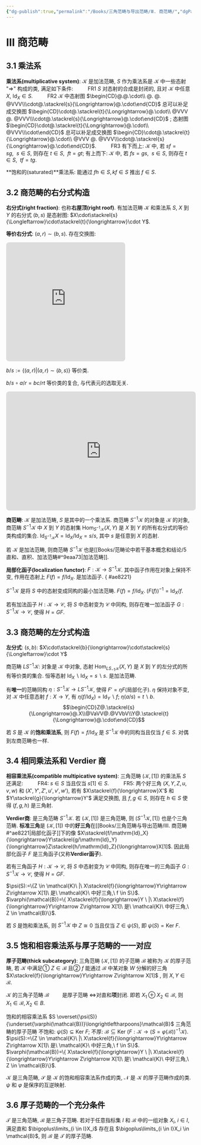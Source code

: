 ```yaml
---
{"dg-publish":true,"permalink":"/Books/三角范畴与导出范畴/Ⅲ. 商范畴/","dgPassFrontmatter":true,"created":"2024-07-23T13:31:58.989+08:00","updated":"2024-07-31T22:09:55.741+08:00"}
---
```


# Ⅲ 商范畴

## 3.1 乘法系

**乘法系(multiplicative system)**: $\mathcal{K}$ 是加法范畴, $S$ 作为乘法系是 $\mathcal{K}$ 中一些态射 "$\Rightarrow$" 构成的类, 满足如下条件:
$\qquad$ FR1 $S$ 对态射的合成是封闭的, 且对 $\mathcal{K}$ 中任意 $X$,  $\mathrm{Id}_X \in S$.
$\qquad$ FR2 $\mathcal{K}$ 中态射图 $\begin{CD}@.@.\cdot\\ @. @. @VVV\\\cdot@.\stackrel{s}{\Longrightarrow}@.\cdot\end{CD}$ 总可以补足成交换图 $\begin{CD}\cdot@.\stackrel{t}{\Longrightarrow}@.\cdot\\ @VVV @. @VVV\\\cdot@.\stackrel{s}{\Longrightarrow}@.\cdot\end{CD}$ ; 态射图 $\begin{CD}\cdot@.\stackrel{t}{\Longrightarrow}@.\cdot\\ @VVV\\\cdot\end{CD}$ 总可以补足成交换图 $\begin{CD}\cdot@.\stackrel{t}{\Longrightarrow}@.\cdot\\ @VVV @. @VVV\\\cdot@.\stackrel{s}{\Longrightarrow}@.\cdot\end{CD}$.
$\qquad$ FR3 有下而上: $\mathcal{K}$ 中, 若 $sf=sg,\ \ s\in S$, 则存在 $t \in S,\ \ ft=gt$; 有上而下: $\mathcal{K}$ 中, 若 $fs=gs,\ \ s\in S$, 则存在 $t \in S,\ \ tf=tg$.

**饱和的(saturated)**乘法系: 能通过 $fh \in S, kf \in S$ 推出 $f \in S$.

## 3.2 商范畴的右分式构造

**右分式(right fraction)**: 也称**右屋顶(right roof)**. 有加法范畴 $\mathcal{K}$ 和乘法系 $S$, $X$ 到 $Y$ 的右分式 $(b,s)$ 是态射图: $X\cdot\stackrel{s}{\Longleftarrow}\cdot\stackrel{t}{\longrightarrow}\cdot Y$.

**等价右分式**: $(a,r)\sim(b,s)$. 存在交换图:
<iframe class="quiver-embed" src="https://q.uiver.app/#q=WzAsNSxbMSwxLCJcXGNkb3QiXSxbMiwxLCJcXGNkb3QgWSJdLFswLDEsIlhcXGNkb3QiXSxbMSwwLCJcXGNkb3QiXSxbMSwyLCJcXGNkb3QiXSxbMCwxLCJ1JyJdLFswLDIsInUiLDIseyJsZXZlbCI6Mn1dLFswLDQsImgiXSxbMywyLCJyIiwyLHsibGV2ZWwiOjJ9XSxbNCwyLCJzIiwwLHsibGV2ZWwiOjJ9XSxbNCwxLCJiIiwyXSxbMywxLCJhIl0sWzAsMywiaSIsMl1d&embed" width="324" height="324" style="border-radius: 8px; border: none;"></iframe>

$b/s:=\{ (a,r)|(a,r)\sim(b,s) \}$ 等价类.

$b/s\circ a/r=bc/rt$ 等价类的复合, 与代表元的选取无关.
<iframe class="quiver-embed" src="https://q.uiver.app/#q=WzAsNixbMiwwLCJcXGNkb3QiXSxbMSwxLCJcXGNkb3QiXSxbMCwyLCJYXFxjZG90Il0sWzIsMiwiWVxcY2RvdCJdLFs0LDIsIlxcY2RvdCBaIl0sWzMsMSwiXFxjZG90Il0sWzAsMSwidCIsMix7ImxldmVsIjoyfV0sWzEsMiwiciIsMix7ImxldmVsIjoyfV0sWzAsNSwiYyJdLFs1LDQsImIiXSxbMSwzLCJhIl0sWzUsMywicyIsMix7ImxldmVsIjoyfV1d&embed" width="516" height="324" style="border-radius: 8px; border: none;"></iframe>

**商范畴**: $\mathcal{K}$ 是加法范畴, $S$ 是其中的一个乘法系. 商范畴 $S^{-1}\mathcal{K}$ 的对象是 $\mathcal{K}$ 的对象, 商范畴 $S^{-1}\mathcal{K}$ 中 $X$ 到 $Y$ 的态射集 $\mathrm{Hom}_{S^{-1}\mathcal{K}}(X,Y)$ 是 $X$ 到 $Y$ 的所有右分式的等价类构成的集合. $\mathrm{Id}_{S^{-1}\mathcal{K}}X=\mathrm{Id}_X/\mathrm{Id}_X=s/s$, 其中 $s$ 是任意到 $X$ 的态射. 

若 $\mathcal{K}$ 是加法范畴, 则商范畴 $S^{-1}\mathcal{K}$ 也是[[Books/范畴论中若干基本概念和结论/5 直和、直积、加法范畴#^9eaa73\|加法范畴]].

**局部化函子(localization functor)**: $F:\mathcal{K}\rightarrow S^{-1}\mathcal{K}$. 其中函子作用在对象上保持不变, 作用在态射上 $F(f)=f/\mathrm{Id}_X$. 是加法函子.
{ #ae8221}


 $S^{-1}\mathcal{K}$ 是将 $S$ 中的态射变成同构的最小加法范畴.  $F(f)=f/\mathrm{Id}_X$.  $(F(f))^{-1}=\mathrm{Id}_X/f$.

若有加法函子 $H:\mathcal{K}\rightarrow \mathcal{C}$, 将 $S$ 中态射变为 $\mathcal{C}$ 中同构, 则存在唯一加法函子 $G:S^{-1}\mathcal{K}\rightarrow \mathcal{C}$, 使得 $H=GF$.

## 3.3 商范畴的左分式构造

**左分式**: $(s,b)$:  $X\cdot\stackrel{b}{\longrightarrow}\cdot\stackrel{s}{\Longleftarrow}\cdot Y$ 

商范畴 $LS^{-1}\mathcal{K}$: 对象是 $\mathcal{K}$ 中对象, 态射 $\mathrm{Hom}_{LS_{-1}\mathcal{K}}(X,Y)$ 是 $X$ 到 $Y$ 的左分式的所有等价类的集合. 恒等态射 $\mathrm{Id}_X \backslash \mathrm{Id}_X=s \backslash s$. 是加法范畴.

有**唯一**的范畴同构 $\eta:S^{-1}\mathcal{K}\rightarrow LS^{-1}\mathcal{K}$, 使得 $F'=\eta F$(局部化子). $\eta$ 保持对象不变, 对 $\mathcal{K}$ 中任意态射 $f:X\rightarrow Y$, 有 $\eta(f/\mathrm{Id}_X)=\mathrm{Id}_Y\backslash f$; $\eta(a/s)=t\backslash b$.
$$\begin{CD}Z@.\stackrel{s}{\Longrightarrow}@.X\\@VaVV@.@VVbV\\Y@.\stackrel{t}{\Longrightarrow}@.\cdot\end{CD}$$

若 $S$ 是 $\mathcal{K}$ 的**饱和乘法系**, 则 $F(f)=f/\mathrm{Id}_X$ 是 $S^{-1}\mathcal{K}$ 中的同构当且仅当 $f\in S$. 对偶到左商范畴也一样.

## 3.4 相同乘法系和 Verdier 商

**相容乘法系(compatible multipicative system)**: 三角范畴 $(\mathcal{K},[1])$ 的乘法系 $S$ 还满足:
$\qquad$ FR4:  $s \in S$ 当且仅当 $s[1] \in S$.
$\qquad$ FR5: 两个好三角 $(X,Y,Z,u,v,w)$ 和 $(X',Y',Z',u',v',w')$, 若有 $X\stackrel{f}{\longrightarrow}X'$ 和 $Y\stackrel{g}{\longrightarrow}Y'$ 满足交换图, 且 $f,g \in S$, 则存在 $h \in S$ 使得 $(f,g,h)$ 是三角射.

**Verdier商**: 是三角范畴 $S^{-1}\mathcal{K}$. 若 $(\mathcal{K},[1])$ 是三角范畴, 则 $(S^{-1}\mathcal{K},[1])$ 也是个三角范畴. **标准三角**是 $(\mathcal{K},[1])$ 中的**好三角**在[[Books/三角范畴与导出范畴/Ⅲ. 商范畴#^ae8221\|局部化函子]]下的像 $X\stackrel{f/\mathrm{Id}_X}{\longrightarrow}Y\stackrel{g/\mathrm{Id}_Y}{\longrightarrow}Z\stackrel{h/\mathrm{Id}_Z}{\longrightarrow}X[1]$. 因此局部化函子 $F$ 是三角函子(又称**Verdier函子**).

若有三角函子 $H:\mathcal{K}\rightarrow \mathcal{C}$, 将 $S$ 中态射变为 $\mathcal{C}$ 中同构, 则存在唯一的三角函子 $G:S^{-1}\mathcal{K}\rightarrow \mathcal{C}$, 使得 $H=GF$.

 $\psi(S):=\{Z \in \mathcal{K}\ |\ X\stackrel{f}{\longrightarrow}Y\rightarrow Z\rightarrow X[1]\ 是\ \mathcal{K}\ 中好三角,\ f \in S\}$.
 $\varphi(\mathcal{B})=\{ X\stackrel{f}{\longrightarrow}Y \ |\ X\stackrel{f}{\longrightarrow}Y\rightarrow Z\rightarrow X[1]\ 是\ \mathcal{K}\ 中好三角,\ Z \in \mathcal{B}\}$.

若 $S$ 是饱和乘法系, 则 $S^{-1}\mathcal{K}$ 中 $Z\cong 0$ 当且仅当 $Z \in \psi(S)$, 即 $\psi(S)=\mathrm{Ker\ }F$.

## 3.5 饱和相容乘法系与厚子范畴的一一对应

**厚子范畴(thick subcategory)**: 三角范畴 $(\mathcal{K},[1])$ 的子范畴 $\mathcal{B}$ 被称为 $\mathcal{K}$ 的厚子范畴, 若 $\mathcal{K}$ 中满足① $Z \in \mathcal{B}$ 且② $f$ 能通过 $\mathcal{B}$ 中某对象 $W$ 分解的好三角 $X\stackrel{f}{\longrightarrow}Y\rightarrow Z\rightarrow X[1]$ , 则 $X,Y \in \mathcal{B}$.

 $\mathcal{K}$ 的三角子范畴 $\mathcal{B}$$\qquad$ 是厚子范畴 $\Longleftrightarrow$对直和**项**封闭. 即若 $X_1 \oplus X_2 \in \mathcal{B}$, 则 $X_1 \in \mathcal{B},X_2 \in B$.

饱和的相容乘法系 $S \overset{\psi(S)}{\underset{\varphi(\mathcal{B})}\longrightleftharpoons}\mathcal{B}$ 三角范畴的厚子范畴
不饱和:  $\psi(S)\subseteq \mathrm{Ker\ }F$;
不厚:  $\mathcal{B} \subseteq \mathrm{Ker\ }(F:\mathcal{K}\rightarrow (S=\varphi(\mathcal{B}))^{-1}\mathcal{K})$.
 $\psi(S):=\{Z \in \mathcal{K}\ |\ X\stackrel{f}{\longrightarrow}Y\rightarrow Z\rightarrow X[1]\ 是\ \mathcal{K}\ 中好三角,\ f \in S\}$.
 $\varphi(\mathcal{B})=\{ X\stackrel{f}{\longrightarrow}Y \ |\ X\stackrel{f}{\longrightarrow}Y\rightarrow Z\rightarrow X[1]\ 是\ \mathcal{K}\ 中好三角,\ Z \in \mathcal{B}\}$.

 $\mathcal{K}$ 是三角范畴,  $\mathcal{S}$ 是 $\mathcal{K}$ 的饱和相容乘法系作成的类,  $\mathcal{N}$ 是 $\mathcal{K}$ 的厚子范畴作成的类.  $\psi$ 和 $\varphi$ 是保序的互逆映射.
## 3.6 厚子范畴的一个充分条件

 $\mathcal{T}$ 是三角范畴,  $\mathcal{B}$ 是三角子范畴. 若对于任意指标集 $I$ 和 $\mathcal{B}$ 中的一组对象 $X_i,\ i \in I$, 满足直和 $\bigoplus\limits_{i \in I}X_i$ 存在且 $\bigoplus\limits_{i \in I}X_i \in \mathcal{B}$, 则 $\mathcal{B}$ 是 $\mathcal{T}$ 的厚子范畴.